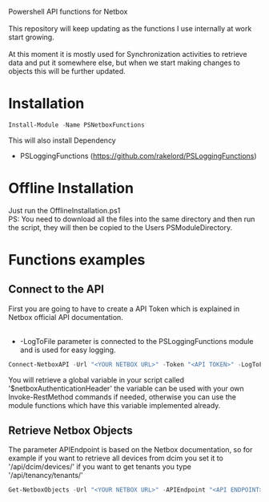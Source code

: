 Powershell API functions for Netbox
<br><br>
This repository will keep updating as the functions I use internally at work start growing.<br>
<br>
At this moment it is mostly used for Synchronization activities to retrieve data and put it somewhere else, but when we start making changes to objects this will be further updated.

# Installation
```powershell 
Install-Module -Name PSNetboxFunctions
```
This will also install Dependency
* PSLoggingFunctions (https://github.com/rakelord/PSLoggingFunctions)

# Offline Installation
Just run the OfflineInstallation.ps1<br>
PS: You need to download all the files into the same directory and then run the script, they will then be copied to the Users PSModuleDirectory.


# Functions examples
## Connect to the API
First you are going to have to create a API Token which is explained in Netbox official API documentation.
<br><br>
- -LogToFile parameter is connected to the PSLoggingFunctions module and is used for easy logging.

```powershell
Connect-NetboxAPI -Url "<YOUR NETBOX URL>" -Token "<API TOKEN>" -LogToFile "<True/False>"
```
You will retrieve a global variable in your script called '$netboxAuthenticationHeader' the variable can be used with your own Invoke-RestMethod commands if needed, otherwise you can use the module functions which have this variable implemented already.

## Retrieve Netbox Objects
The parameter APIEndpoint is based on the Netbox documentation, so for example if you want to retrieve all devices from dcim you set it to '/api/dcim/devices/' if you want to get tenants you type '/api/tenancy/tenants/'
```powershell
Get-NetboxObjects -Url "<YOUR NETBOX URL>" -APIEndpoint "<API ENDPOINT>" -LogToFile "<True/False>"
```